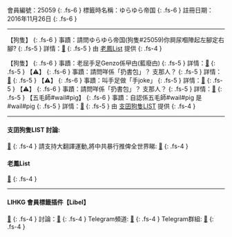 會員編號：25059
{: .fs-6 }
標籤時名稱：ゆらゆら帝国
{: .fs-6 }
註冊日期：2016年11月26日
{: .fs-6 }

---


<div class="code-example" markdown="1">

【狗隻】
{: .fs-6 }
事蹟：請問ゆらゆら帝国(狗隻#25059)你屙尿嗰陣起左腳定右腳?
{: .fs-5 }
詳情：[🔗](https://lih.kg/2438550)
{: .fs-5 }
由 [老鳳List](#老鳳list) 提供
{: .fs-4 }

</div>
<div class="code-example" markdown="1">

【狗隻】
{: .fs-6 }
事蹟：老屈手足Genzo係曱甴(藍廢甴)
{: .fs-5 }
詳情：[🔗](https://lih.kg/sBpGpJX)
{: .fs-5 }
【⚠️】
{: .fs-6 }
事蹟：請問咩係「扔書包」？ 支那人？
{: .fs-5 }
詳情：[🔗](https://lih.kg/suygvCX)
{: .fs-5 }
【⚠️】
{: .fs-6 }
事蹟：叫手足做「手joke」
{: .fs-5 }
詳情：[🔗](https://lih.kg/gKeQjT)
{: .fs-5 }
【⚠️】
{: .fs-6 }
事蹟：請問咩係「扔書包」？ 支那人？
{: .fs-5 }
詳情：[🔗](https://lih.kg/suygvCX)
{: .fs-5 }
【五毛師#wail#pig】
{: .fs-6 }
事蹟：自認係五毛師#wail#pig 是#wail#pig
{: .fs-5 }
詳情：[🔗](https://lih.kg/sNjtbkX)
{: .fs-5 }
由 [支囝狗隻LIST](#支囝狗隻list-討論) 提供
{: .fs-4 }

</div>

---

#### 支囝狗隻LIST 討論: 
[🔗](https://lih.kg/2908480)
{: .fs-4 }
請支持大翻譯運動,將中共暴行推俾全世界睇: [🔗](https://twitter.com/tgtm_official)
{: .fs-4 }
#### 老鳳List
[🔗](https://lihkg.com/thread/2808424)
{: .fs-4 }

---

#### LIHKG 會員標籤插件【Libel】
[🔗](https://kitce.github.io/libel)
{: .fs-4 }
討論：[🔗](https://lih.kg/2841778)
{: .fs-4 }
Telegram頻道: [🔗](https://t.me/LibelOfficialChannel)
{: .fs-4 }
Telegram群組: [🔗](https://t.me/LibelOfficialGroup)
{: .fs-4 }
